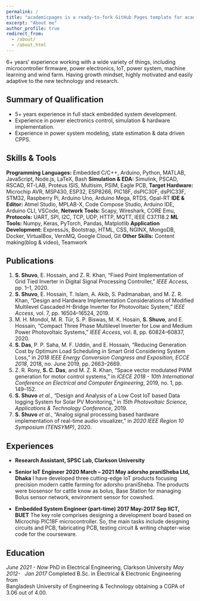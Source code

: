 ```yaml
---
permalink: /
title: "academicpages is a ready-to-fork GitHub Pages template for academic personal websites"
excerpt: "About me"
author_profile: true
redirect_from: 
  - /about/
  - /about.html
---
```

6+ years’ experience working with a wide variety of things, including microcontroller firmware, power electronics, IoT, power system, machine learning and wind farm. Having growth mindset, highly motivated and easily adaptive to the new technology and research.
## Summary of Qualification
- 5+ years experience in full stack embedded system development.
- Experience in power electronics control, simulation & hardware implementation.
- Experience in power system modeling, state estimation & data driven CPPS.
## Skills & Tools
**Programming Languages:** Embedded C/C++, Arduino, Python, MATLAB, JavaScript, Node.js, LaTeX, Bash
**Simulation & EDA:** Simulink, PSCAD, RSCAD, RT-LAB, Proteus ISIS, Multisim, PSIM, Eagle PCB, 
**Target Hardware:** Microchip AVR, MSP430, ESP32, ESP8266, PIC18F, dsPIC30F, dsPIC33F, STM32, Raspberry Pi, Arduino Uno, Arduino Mega, RTDS, Opal-RT
**IDE & Editor:** Atmel Studio, MPLAB-X, Code Compose Studio, Arduino IDE, Arduino CLI, VSCode, 
**Network Tools:**  Scapy, Wireshark, CORE Emu, 
**Protocols:** UART, SPI, I2C, TCP, UDP, HTTP, MQTT, IEEE C37.118.2
**ML Tools:**  Numpy, Keras, PyTorch, Pandas, Matplotlib
**Application Development:** ExpressJs, Bootstrap, HTML, CSS, NGINX, MongoDB, Docker, VirtualBox, VernMQ, Google Cloud, Git
**Other Skills:** Content making(blog & video), Teamwork
## Publications
1. **S. Shuvo**, E. Hossain, and Z. R. Khan, “Fixed Point Implementation of Grid Tied Inverter in Digital Signal Processing Controller,” _IEEE Access_, pp. 1–1, 2020.
2. **S. Shuvo**, E. Hossain, T. Islam, A. Akib, S. Padmanaban, and M. Z. R. Khan, “Design and Hardware Implementation Considerations of Modified Multilevel Cascaded H-Bridge Inverter for Photovoltaic System,” _IEEE Access_, vol. 7, pp. 16504–16524, 2019.
3. M. H. Mondol, M. R. Tür, S. P. Biswas, M. K. Hosain, **S. Shuvo**, and E. Hossain, “Compact Three Phase Multilevel Inverter for Low and Medium Power Photovoltaic Systems,” _IEEE Access_, vol. 8, pp. 60824–60837, 2020.
4. **S. Das**, P. P. Saha, M. F. Uddin, and E. Hossain, “Reducing Generation Cost by Optimum Load Scheduling in Smart Grid Considering System Loss,” in _2018 IEEE Energy Conversion Congress and Exposition, ECCE 2018_, 2018, no. June 2019, pp. 2663–2669.
5. Z. R. Rony, **S. C. Das**, and M. Z. R. Khan, “Space vector modulated PWM generation for motor control systems,” in _ICECE 2018 - 10th International Conference on Electrical and Computer Engineering_, 2019, no. 1, pp. 149–152.
6. **S. Shuvo** _et al._, “Design and Analysis of a Low Cost IoT based Data logging System for Solar PV Monitoring,” in _15th Photovoltaic Science, Applications & Technology Conference_, 2019.
7. **S. Shuvo** _et al._, “Analog signal processing based hardware implementation of real-time audio visualizer,” in _2020 IEEE Region 10 Symposium (TENSYMP)_, 2020.

## Experiences
- **Research Assistant, SPSC Lab, Clarkson University**

- **Senior IoT Engineer 2020 March – 2021 May adorsho praniSheba Ltd, Dhaka**
I have developed three cutting-edge IoT products focusing precision modern cattle farming for adorsho praniSheba. The products were biosensor for cattle know as bolus, Base Station for managing Bolus sensor network, environment sensor for cowshed.
- **Embedded System Engineer (part-time) 2017 May-2017 Sep IICT, BUET**
The key role comprises designing a development board based on Microchip PIC18F microcontroller. So, the main tasks include designing circuits and PCB, fabricating PCB, testing circuit & writing chapter-wise code for the courseware.

## Education
*June 2021 - Now*
PhD in Electrical Engineering, Clarkson University
_May 2012-   Jan 2017_
Completed B.Sc. in Electrical & Electronic Engineering from  
Bangladesh University of Engineering & Technology obtaining a CGPA of 3.06 out of 4.00.
